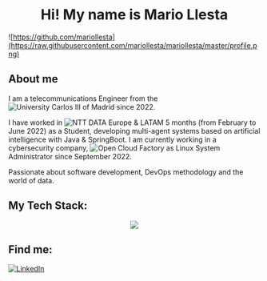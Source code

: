 <h1 align="center">Hi! My name is Mario Llesta </h1>
<p align="center"> </p>


![https://github.com/mariollesta](https://raw.githubusercontent.com/mariollesta/mariollesta/master/profile.png)


## About me

I am a telecommunications Engineer from the ![University Carlos III of Madrid](https://www.uc3m.es/Inicio) since 2022.

I have worked in ![NTT DATA Europe & LATAM](https://es.nttdata.com/) 5 months (from February to June 2022) as a Student, developing multi-agent systems based on artificial intelligence with Java & SpringBoot. I am currently working in a cybersecurity company, ![Open Cloud Factory](https://www.opencloudfactory.com/) as Linux System Administrator since September 2022.

Passionate about software development, DevOps methodology and the world of data.


## My Tech Stack:

<p align="center">
  <a href="#">
    <img src="https://skillicons.dev/icons?i=c,python,fastapi,java,kotlin,mysql,mongodb,linux,docker,ansible,kubernetes&theme=light"/>
  </a>
</p>

## Find me:
[![LinkedIn](https://img.shields.io/badge/LinkedIn-Mario_Llesta-0A66C2?style=for-the-badge&logo=linkedin&logoColor=white&labelColor=101010)](https://www.linkedin.com/in/mario-llesta)
